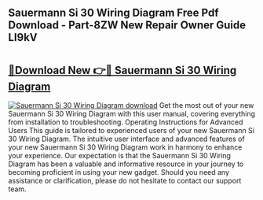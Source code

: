 ## Sauermann Si 30 Wiring Diagram Free Pdf Download - Part-8ZW New Repair Owner Guide LI9kV

# <h2><a href="http://dfq81u.blite.top/?on=Sauermann+Si+30+Wiring+Diagram">🔗Download New 👉🔴 Sauermann Si 30 Wiring Diagram</a></h2>

[![Sauermann Si 30 Wiring Diagram download](https://i.imgur.com/lujVjoI.png)](http://dfq81u.blite.top/?on=Sauermann+Si+30+Wiring+Diagram)
Get the most out of your new Sauermann Si 30 Wiring Diagram with this user manual, covering everything from installation to troubleshooting. Operating Instructions for Advanced Users This guide is tailored to experienced users of your new Sauermann Si 30 Wiring Diagram. The intuitive user interface and advanced features of your new Sauermann Si 30 Wiring Diagram work in harmony to enhance your experience. Our expectation is that the Sauermann Si 30 Wiring Diagram has been a valuable and informative resource in your journey to becoming proficient in using your new gadget. Should you need any assistance or clarification, please do not hesitate to contact our support team.
